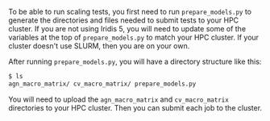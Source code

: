 To be able to run scaling tests, you first need to run `prepare_models.py` to
generate the directories and files needed to submit tests to your HPC cluster.
If you are not using Iridis 5, you will need to update some of the variables
at the top of `prepare_models.py` to match your HPC cluster. If your cluster
doesn't use SLURM, then you are on your own.

After running `prepare_models.py`, you will have a directory structure like
this:

```bash
$ ls
agn_macro_matrix/ cv_macro_matrix/ prepare_models.py
```

You will need to upload the `agn_macro_matrix` and `cv_macro_matrix` directories
to your HPC cluster. Then you can submit each job to the cluster.
